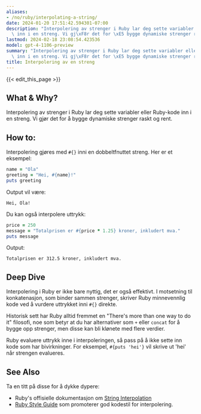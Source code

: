 ```yaml
---
aliases:
- /no/ruby/interpolating-a-string/
date: 2024-01-20 17:51:42.594301-07:00
description: "Interpolering av strenger i Ruby lar deg sette variabler eller Ruby-kode\
  \ inn i en streng. Vi gj\xF8r det for \xE5 bygge dynamiske strenger raskt og rent."
lastmod: 2024-02-18 23:08:54.423536
model: gpt-4-1106-preview
summary: "Interpolering av strenger i Ruby lar deg sette variabler eller Ruby-kode\
  \ inn i en streng. Vi gj\xF8r det for \xE5 bygge dynamiske strenger raskt og rent."
title: Interpolering av en streng
---
```


{{< edit_this_page >}}

## What & Why?
Interpolering av strenger i Ruby lar deg sette variabler eller Ruby-kode inn i en streng. Vi gjør det for å bygge dynamiske strenger raskt og rent.

## How to:
Interpolering gjøres med `#{}` inni en dobbeltfnuttet streng. Her er et eksempel:

```Ruby
name = "Ola"
greeting = "Hei, #{name}!"
puts greeting
```

Output vil være:
```
Hei, Ola!
```
Du kan også interpolere uttrykk:
```Ruby
price = 250
message = "Totalprisen er #{price * 1.25} kroner, inkludert mva."
puts message
```

Output:
```
Totalprisen er 312.5 kroner, inkludert mva.
```

## Deep Dive
Interpolering i Ruby er ikke bare nyttig, det er også effektivt. I motsetning til konkatenasjon, som binder sammen strenger, skriver Ruby minnevennlig kode ved å vurdere uttrykket inni `#{}` direkte.

Historisk sett har Ruby alltid fremmet en "There's more than one way to do it" filosofi, noe som betyr at du har alternativer som `+` eller `concat` for å bygge opp strenger, men disse kan bli klønete med flere verdier.

Ruby evaluere uttrykk inne i interpoleringen, så pass på å ikke sette inn kode som har bivirkninger. For eksempel, `#{puts 'hei'}` vil skrive ut 'hei' når strengen evalueres.

## See Also
Ta en titt på disse for å dykke dypere:
- Ruby's offisielle dokumentasjon om [String Interpolation](https://ruby-doc.org/core-3.1.0/String.html#label-Interpolation)
- [Ruby Style Guide](https://rubystyle.guide/#string-interpolation) som promoterer god kodestil for interpolering.
